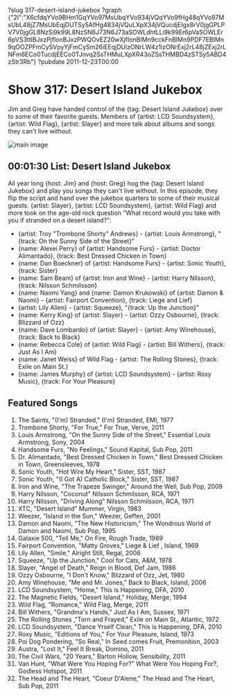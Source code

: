 ?slug 317-desert-island-jukebox
?graph {"2I":"X6cfdqYVo9BHm1GqYVo97MsUbqYVo934jVQqYVo9fHg48qYVo97MsUbL48jZ7MsUbEqjDUTSy5AfHg4834jVQuLXpX34jVQucdjEIgx8rV0jgGPLPV7V0jgGL8NzSi9k99L8NzSN6J73N6J73aSOWLdhtLLi9k99Er6pVaSOWLEr6pVS3ttlBJxzPjfIonBJxzPWQOvEZ20wXjfIonBIMn9cckFnBIMn9PDF7EBIMn9qOOZPFmCySVpyYjFmCySm26iEEqjDUizONrLW4z1izONrExj2rL48jZExj2rLNFm6ECo0TucdjEECo0TJnvq2SsTHMuLXpXR43oZSsTHMBD4zSTSy5ABD4zStr3Rb"}
?pubdate 2011-12-23T00:00

# Show 317: Desert Island Jukebox
Jim and Greg have handed control of the {tag: Desert Island Jukebox} over to some of their favorite guests. Members of {artist: LCD Soundsystem}, {artist: Wild Flag}, {artist: Slayer} and more talk about albums and songs they can't live without. 

![main image](https://static.soundopinions.org/images/2011/dijspecial.jpg)


## 00:01:30 List: Desert Island Jukebox

All year long {host: Jim} and {host: Greg} hog the {tag: Desert Island Jukebox} and play you songs they can't live without. In this episode, they flip the script and hand over the jukebox quarters to some of their musical guests. {artist: Slayer}, {artist: LCD Soundsystem}, {artist: Wild Flag} and more took on the age-old rock question "What record would you take with you if stranded on a desert island?":

- {artist: Troy "Trombone Shorty" Andrews} - {artist: Louis Armstrong}, "{track: On the Sunny Side of the Street}"
- {name: Alexei Perry} of {artist: Handsome Furs} - {artist: Doctor Alimantado}, {track: Best Dressed Chicken in Town}
- {name: Dan Boeckner} of {artist: Handsome Furs} - {artist: Sonic Youth}, {track: Sister}
- {name: Sam Beam} of {artist: Iron and Wine} - {artist: Harry Nilsson}, {track: Nilsson Schmilsson}
- {name: Naomi Yang} and {name: Damon Krukowski} of {artist: Damon & Naomi} - {artist: Fairport Convention}, {track: Liege and Lief}
- {artist: Lily Allen} - {artist: Squeeze}, "{track: Up the Junction}"
- {name: Kerry King} of {artist: Slayer} - {artist: Ozzy Osbourne}, {track: Blizzard of Ozz}
- {name: Dave Lombardo} of {artist: Slayer} - {artist: Amy Winehouse}, {track: Back to Black}
- {name: Rebecca Cole} of {artist: Wild Flag} - {artist: Bill Withers}, {track: Just As I Am}
- {name: Janet Weiss} of Wild Flag - {artist: The Rolling Stones}, {track: Exile on Main St.}
- {name: James Murphy} of {artist: LCD Soundsystem} - {artist: Roxy Music}, {track: For Your Pleasure}

## Featured Songs
1. The Saints, "(I'm) Stranded," (I'm) Stranded, EMI, 1977
2. Trombone Shorty, "For True," For True, Verve, 2011
3. Louis Armstrong, "On the Sunny Side of the Street," Essential Louis Armstrong, Sony, 2004
4. Handsome Furs, "No Feelings," Sound Kapital, Sub Pop, 2011
5. Dr. Alimantado, "Best Dressed Chicken in Town," Best Dressed Chicken in Town, Greensleeves, 1978
6. Sonic Youth, "Hot Wire My Heart," Sister, SST, 1987
7. Sonic Youth, "(I Got A) Catholic Block," Sister, SST, 1987
8. Iron and Wine, "The Trapeze Swinger," Around the Well, Sub Pop, 2009
9. Harry Nilsson, "Coconut" Nilsson Schmilsson, RCA, 1971
10. Harry Nilsson, "Driving Along" Nilsson Schmilsson, RCA, 1971
11. XTC, "Desert Island" Mummer, Virgin, 1983
12. Weezer, "Island in the Sun," Weezer, Geffen, 2001
13. Damon and Naomi, "The New Historicism," The Wondrous World of Damon and Naomi, Sub Pop, 1995
14. Galaxie 500, "Tell Me," On Fire, Rough Trade, 1989
15. Fairport Convention, "Matty Groves," Liege & Lief , Island, 1969
16. Lily Allen, "Smile," Alright Still, Regal, 2006
17. Squeeze, "Up the Junction," Cool for Cats, A&M, 1978
18. Slayer, "Angel of Death," Reign in Blood, Def Jam, 1986
19. Ozzy Osbourne, "I Don't Know," Blizzard of Ozz, Jet, 1980
20. Amy Winehouse, "Me and Mr. Jones," Back to Black, Island, 2006
21. LCD Soundsystem, "Home," This is Happening, DFA, 2010
22. The Magnetic Fields, "Desert Island," Holiday, Merge, 1994
23. Wild Flag, "Romance," Wild Flag, Merge, 2011
24. Bill Withers, "Grandma's Hands," Just As I Am, Sussex, 1971
25. The Rolling Stones ,"Torn and Frayed," Exile on Main St., Atlantic, 1972
26. LCD Soundsystem, "Dance Yrself Clean," This is Happening, DFA, 2010
27. Roxy Music, "Editions of You," For Your Pleasure, Island, 1973
28. Poi Dog Pondering, "So Real," In Seed comes Fruit, Premonition, 2003
29. Austra, "Lost It," Feel It Break, Domino, 2011
30. The Civil Wars, "20 Years," Barton Hollow, Sensibility, 2011
31. Van Hunt, "What Were You Hoping For?" What Were You Hoping For?, Godless Hotspot, 2011
32. The Head and The Heart, "Coeur D'Alene," The Head and The Heart, Sub Pop, 2011